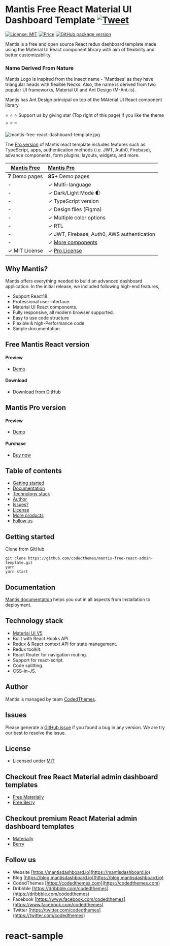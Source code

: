 # Mantis Free React Material UI Dashboard Template [![Tweet](https://img.shields.io/twitter/url/http/shields.io.svg?style=social)](https://twitter.com/intent/tweet?text=Download%20Mantis%20React%20-%20The%20professional%20Material%20designed%20React%20Admin%20Dashboard%20Template%20&url=https://mantisdashboard.io&via=codedthemes&hashtags=reactjs,webdev,developers,javascript)

[![License: MIT](https://img.shields.io/badge/License-MIT-yellow.svg)](https://opensource.org/licenses/MIT)
[![Price](https://img.shields.io/badge/price-FREE-0098f7.svg)](https://github.com/codedthemes/mantis-free-react-admin-template/blob/main/LICENSE)
[![GitHub package version](https://img.shields.io/github/package-json/v/codedthemes/mantis-free-react-admin-template)](https://github.com/codedthemes/mantis-free-react-admin-template/)

Mantis is a free and open source React redux dashboard template made using the Material UI React component library with aim of flexibility and better customizability.

### Name Derived From Nature

Mantis Logo is inspired from the insect name - 'Mantises' as they have triangular heads with flexible Necks. Also, the name is derived from two popular UI frameworks, Material UI and Ant Design (M-Ant-is).

Mantis has Ant Design principal on top of the MAterial UI React component library.

:star: :star: :star: Support us by giving star (Top right of this page) if you like the theme :star: :star: :star:

![mantis-free-react-dashboard-template.jpg](https://mantisdashboard.io/adv-banner-images/og-social-v1.1.0.png)

The [Pro version](https://mantisdashboard.io) of Mantis react template includes features such as TypeScript, apps, authentication methods (i.e. JWT, Auth0, Firebase), advance components, form plugins, layouts, widgets, and more.

| [Mantis Free](https://mantisdashboard.io/free) | [Mantis Pro](https://mantisdashboard.io)                                         |
| ---------------------------------------------- | :------------------------------------------------------------------------------- |
| **7** Demo pages                               | **85+** Demo pages                                                               |
| -                                              | ✓ Multi-language                                                                 |
| -                                              | ✓ Dark/Light Mode 🌓                                                             |
| -                                              | ✓ TypeScript version                                                             |
| -                                              | ✓ Design files (Figma)                                                           |
| -                                              | ✓ Multiple color options                                                         |
| -                                              | ✓ RTL                                                                            |
| -                                              | ✓ JWT, Firebase, Auth0, AWS authentication                                       |
| -                                              | ✓ [More components](https://mantisdashboard.io/components-overview/autocomplete) |
| ✓ MIT License                                  | ✓ [Pro License](https://mui.com/store/license/)                                  |

## Why Mantis?

Mantis offers everything needed to build an advanced dashboard application. In the initial release, we included following high-end features,

-   Support React18.
-   Professional user interface.
-   Material UI React components.
-   Fully responsive, all modern browser supported.
-   Easy to use code structure
-   Flexible & high-Performance code
-   Simple documentation

## Free Mantis React version

#### Preview

-   [Demo](https://mantisdashboard.io/free)

#### Download

-   [Download from GitHub](https://github.com/codedthemes/mantis-free-react-admin-template)

## Mantis Pro version

#### Preview

-   [Demo](https://mantisdashboard.io)

#### Purchase

-   [Buy now](https://mui.com/store/items/mantis-react-admin-dashboard-template/)

## Table of contents

-   [Getting started](#getting-started)
-   [Documentation](#documentation)
-   [Technology stack](#technology-stack)
-   [Author](#author)
-   [Issues?](#issues)
-   [License](#license)
-   [More products](#more-free-react-material-admin-templates)
-   [Follow us](#follow-us)

## Getting started

Clone from GitHub

```
git clone https://github.com/codedthemes/mantis-free-react-admin-template.git
yarn
yarn start
```

## Documentation

[Mantis documentation](https://codedthemes.gitbook.io/mantis/) helps you out in all aspects from Installation to deployment.

## Technology stack

-   [Material UI V5](https://mui.com/core/)
-   Built with React Hooks API.
-   Redux & React context API for state management.
-   Redux toolkit.
-   React Router for navigation routing.
-   Support for react-script.
-   Code splitting.
-   CSS-in-JS.

## Author

Mantis is managed by team [CodedThemes](https://codedthemes.com).

## Issues

Please generate a [GitHub issue](https://github.com/codedthemes/mantis-free-react-admin-template/issues) if you found a bug in any version. We are try our best to resolve the issue.

## License

-   Licensed under [MIT](https://github.com/codedthemes/datta-able-bootstrap-dashboard/blob/master/LICENSE)

## Checkout free React Material admin dashboard templates

-   [Free Materially](https://codedthemes.com/item/materially-free-reactjs-admin-template/)
-   [Free Berry](https://mui.com/store/items/berry-react-material-admin-free/)

## Checkout premium React Material admin dashboard templates

-   [Materially](https://codedthemes.com/item/materially-reactjs-admin-dashboard/)
-   [Berry](https://mui.com/store/items/berry-react-material-admin/)

## Follow us

-   Website [https://mantisdashboard.io](https://mantisdashboard.io)
-   Blog [https://blog.mantisdashboard.io](https://blog.mantisdashboard.io)
-   CodedThemes [https://codedthemes.com](https://codedthemes.com)
-   Dribbble [https://dribbble.com/codedthemes](https://dribbble.com/codedthemes)
-   Facebook [https://www.facebook.com/codedthemes](https://www.facebook.com/codedthemes)
-   Twitter [https://twitter.com/codedthemes](https://twitter.com/codedthemes)
# react-sample
